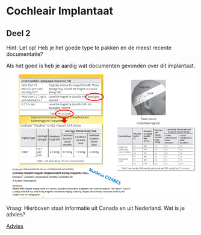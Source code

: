 # Cochleair Implantaat

## Deel 2


Hint: Let op! Heb je het goede type te pakken en de meest recente
documentatie?

Als het goed is heb je aardig wat documenten gevonden over dit implantaat.

![](cochleair_2.png)

Vraag: Hierboven staat informatie uit Canada en uit
Nederland. Wat is je advies?

[Advies](advies.md)
